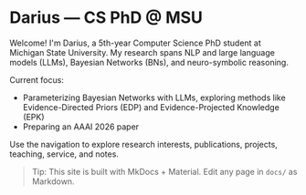 # Darius — CS PhD @ MSU

Welcome! I'm Darius, a 5th-year Computer Science PhD student at Michigan State University. My research spans NLP and large language models (LLMs), Bayesian Networks (BNs), and neuro-symbolic reasoning.

Current focus:

- Parameterizing Bayesian Networks with LLMs, exploring methods like Evidence-Directed Priors (EDP) and Evidence-Projected Knowledge (EPK)
- Preparing an AAAI 2026 paper

Use the navigation to explore research interests, publications, projects, teaching, service, and notes.

> Tip: This site is built with MkDocs + Material. Edit any page in `docs/` as Markdown.
